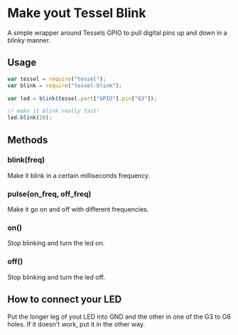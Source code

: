# Make yout Tessel Blink

A simple wrapper around Tessels GPIO to pull digital pins up and down in a blinky manner.

## Usage

``` javascript
var tessel = require("tessel");
var blink = require("tessel-blink");

var led = blink(tessel.port["GPIO"].pin["G3"]);

// make it blink really fast!
led.blink(50);
```

## Methods

### blink(freq)

Make it blink in a certain milliseconds frequency.

### pulse(on_freq, off_freq)

Make it go on and off with different frequencies.

### on()

Stop blinking and turn the led on.

### off()

Stop blinking and turn the led off.

## How to connect your LED

Put the longer leg of yout LED into GND and the other in one of the G3 to G6 holes. If it doesn't work, put it in the other way.
